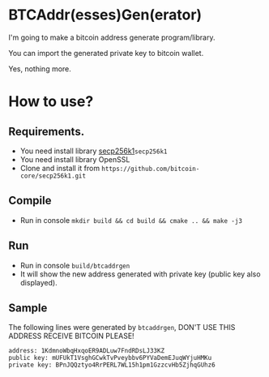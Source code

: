 # BTCAddr(esses)Gen(erator)

I'm going to make a bitcoin address generate program/library.

You can import the generated private key to bitcoin wallet.

Yes, nothing more.

# How to use?

## Requirements.

* You need install library [secp256k1](https://github.com/bitcoin-core/secp256k1.git)`secp256k1`
* You need install library OpenSSL
* Clone and install it from `https://github.com/bitcoin-core/secp256k1.git`

## Compile

* Run in console `mkdir build && cd build && cmake .. && make -j3`

## Run

* Run in console `build/btcaddrgen`
* It will show the new address generated with private key (public key also displayed).

## Sample

The following lines were generated by `btcaddrgen`, DON'T USE THIS ADDRESS RECEIVE BITCOIN PLEASE!

```
address: 1KdmnoWbqHxqoER9ADLuw7FndRDsLJ33KZ
public key: mUFUkT1VsghGCwkTvPveybbv6PYVaDemEJuqWYjuHMKu
private key: BPnJQQztyo4RrPERL7WL15h1pm1GzzcvHb5ZjhqGUhz6
```